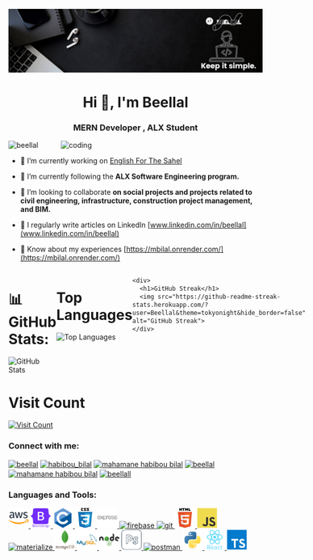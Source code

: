 ![logo](https://github.com/Beellal/Beellal/blob/main/Banner%20Github.gif)
<h1 align="center">Hi 👋, I'm Beellal</h1>
<h3 align="center">MERN Developer , ALX Student</h3>

<img align="right" alt="coding" width="400" src="https://static.wixstatic.com/media/b0fce7_40a68aeebcbd4de69da3c0be303538a7~mv2.gif">

<p align="left"> <img src="https://komarev.com/ghpvc/?username=beellal&label=Profile%20views&color=0e75b6&style=flat" alt="beellal" /> </p>

- 🔭 I’m currently working on [English For The Sahel](https://sahel-english.onrender.com/)

- 🌱 I’m currently following the **ALX Software Engineering program.**

- 👯 I’m looking to collaborate **on social projects and projects related to civil engineering, infrastructure, construction project management, and BIM.**

- 📝 I regularly write articles on LinkedIn [www.linkedin.com/in/beellal](www.linkedin.com/in/beellal)

- 📄 Know about my experiences [https://mbilal.onrender.com/](https://mbilal.onrender.com/)

<div style="display:flex; justify-content:space-between;">

  <div>
    <h1>📊 GitHub Stats:</h1>
    <img src="https://github-readme-stats.vercel.app/api?username=Beellal&theme=tokyonight&hide_border=false&include_all_commits=true&count_private=true" alt="GitHub Stats">
  </div>

  <div style="display:flex;">
    <div>
      <h1>Top Languages</h1>
      <img src="https://github-readme-stats.vercel.app/api/top-langs/?username=Beellal&theme=tokyonight&hide_border=false&include_all_commits=true&count_private=true&layout=compact" alt="Top Languages">
    </div>
    
    <div>
      <h1>GitHub Streak</h1>
      <img src="https://github-readme-streak-stats.herokuapp.com/?user=Beellal&theme=tokyonight&hide_border=false" alt="GitHub Streak">
    </div>
  </div>
</div>

<div>
  <h1>Visit Count</h1>
  <a href="https://visitcount.itsvg.in/api?id=Beellal&icon=0&color=0"><img src="https://visitcount.itsvg.in/api?id=Beellal&icon=0&color=0" alt="Visit Count"></a>
</div>


<h3 align="left">Connect with me:</h3>
<p align="left">
<a href="https://codepen.io/beellal" target="blank"><img align="center" src="https://raw.githubusercontent.com/rahuldkjain/github-profile-readme-generator/master/src/images/icons/Social/codepen.svg" alt="beellal" height="30" width="40" /></a>
<a href="https://twitter.com/habibou_bilal" target="blank"><img align="center" src="https://raw.githubusercontent.com/rahuldkjain/github-profile-readme-generator/master/src/images/icons/Social/twitter.svg" alt="habibou_bilal" height="30" width="40" /></a>
<a href="https://linkedin.com/in/mahamane habibou bilal" target="blank"><img align="center" src="https://raw.githubusercontent.com/rahuldkjain/github-profile-readme-generator/master/src/images/icons/Social/linked-in-alt.svg" alt="mahamane habibou bilal" height="30" width="40" /></a>
<a href="https://codesandbox.com/beellal" target="blank"><img align="center" src="https://raw.githubusercontent.com/rahuldkjain/github-profile-readme-generator/master/src/images/icons/Social/codesandbox.svg" alt="beellal" height="30" width="40" /></a>
<a href="https://fb.com/mahamane habibou bilal" target="blank"><img align="center" src="https://raw.githubusercontent.com/rahuldkjain/github-profile-readme-generator/master/src/images/icons/Social/facebook.svg" alt="mahamane habibou bilal" height="30" width="40" /></a>
<a href="https://instagram.com/beellal_" target="blank"><img align="center" src="https://raw.githubusercontent.com/rahuldkjain/github-profile-readme-generator/master/src/images/icons/Social/instagram.svg" alt="beellall" height="30" width="40" /></a>
</p>

<h3 align="left">Languages and Tools:</h3>
<p align="left"> <a href="https://aws.amazon.com" target="_blank" rel="noreferrer"> <img src="https://raw.githubusercontent.com/devicons/devicon/master/icons/amazonwebservices/amazonwebservices-original-wordmark.svg" alt="aws" width="40" height="40"/> </a> <a href="https://getbootstrap.com" target="_blank" rel="noreferrer"> <img src="https://raw.githubusercontent.com/devicons/devicon/master/icons/bootstrap/bootstrap-plain-wordmark.svg" alt="bootstrap" width="40" height="40"/> </a> <a href="https://www.cprogramming.com/" target="_blank" rel="noreferrer"> <img src="https://raw.githubusercontent.com/devicons/devicon/master/icons/c/c-original.svg" alt="c" width="40" height="40"/> </a> <a href="https://www.w3schools.com/css/" target="_blank" rel="noreferrer"> <img src="https://raw.githubusercontent.com/devicons/devicon/master/icons/css3/css3-original-wordmark.svg" alt="css3" width="40" height="40"/> </a> <a href="https://expressjs.com" target="_blank" rel="noreferrer"> <img src="https://raw.githubusercontent.com/devicons/devicon/master/icons/express/express-original-wordmark.svg" alt="express" width="40" height="40"/> </a> <a href="https://firebase.google.com/" target="_blank" rel="noreferrer"> <img src="https://www.vectorlogo.zone/logos/firebase/firebase-icon.svg" alt="firebase" width="40" height="40"/> </a> <a href="https://git-scm.com/" target="_blank" rel="noreferrer"> <img src="https://www.vectorlogo.zone/logos/git-scm/git-scm-icon.svg" alt="git" width="40" height="40"/> </a> <a href="https://www.w3.org/html/" target="_blank" rel="noreferrer"> <img src="https://raw.githubusercontent.com/devicons/devicon/master/icons/html5/html5-original-wordmark.svg" alt="html5" width="40" height="40"/> </a> <a href="https://developer.mozilla.org/en-US/docs/Web/JavaScript" target="_blank" rel="noreferrer"> <img src="https://raw.githubusercontent.com/devicons/devicon/master/icons/javascript/javascript-original.svg" alt="javascript" width="40" height="40"/> </a> <a href="https://materializecss.com/" target="_blank" rel="noreferrer"> <img src="https://raw.githubusercontent.com/prplx/svg-logos/5585531d45d294869c4eaab4d7cf2e9c167710a9/svg/materialize.svg" alt="materialize" width="40" height="40"/> </a> <a href="https://www.mongodb.com/" target="_blank" rel="noreferrer"> <img src="https://raw.githubusercontent.com/devicons/devicon/master/icons/mongodb/mongodb-original-wordmark.svg" alt="mongodb" width="40" height="40"/> </a> <a href="https://www.mysql.com/" target="_blank" rel="noreferrer"> <img src="https://raw.githubusercontent.com/devicons/devicon/master/icons/mysql/mysql-original-wordmark.svg" alt="mysql" width="40" height="40"/> </a> <a href="https://nodejs.org" target="_blank" rel="noreferrer"> <img src="https://raw.githubusercontent.com/devicons/devicon/master/icons/nodejs/nodejs-original-wordmark.svg" alt="nodejs" width="40" height="40"/> </a> <a href="https://www.photoshop.com/en" target="_blank" rel="noreferrer"> <img src="https://raw.githubusercontent.com/devicons/devicon/master/icons/photoshop/photoshop-line.svg" alt="photoshop" width="40" height="40"/> </a> <a href="https://postman.com" target="_blank" rel="noreferrer"> <img src="https://www.vectorlogo.zone/logos/getpostman/getpostman-icon.svg" alt="postman" width="40" height="40"/> </a> <a href="https://www.python.org" target="_blank" rel="noreferrer"> <img src="https://raw.githubusercontent.com/devicons/devicon/master/icons/python/python-original.svg" alt="python" width="40" height="40"/> </a> <a href="https://reactjs.org/" target="_blank" rel="noreferrer"> <img src="https://raw.githubusercontent.com/devicons/devicon/master/icons/react/react-original-wordmark.svg" alt="react" width="40" height="40"/> </a> <a href="https://www.typescriptlang.org/" target="_blank" rel="noreferrer"> <img src="https://raw.githubusercontent.com/devicons/devicon/master/icons/typescript/typescript-original.svg" alt="typescript" width="40" height="40"/> </a> </p>
